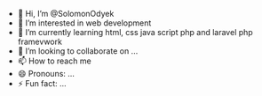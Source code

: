 - 👋 Hi, I’m @SolomonOdyek
- 👀 I’m interested in web development
- 🌱 I’m currently learning html, css java script php and laravel php framevwork
- 💞️ I’m looking to collaborate on ...
- 📫 How to reach me 
- 😄 Pronouns: ...
- ⚡ Fun fact: ...

<!---
SolomonOdyek/SolomonOdyek is a ✨ special ✨ repository because its `README.md` (this file) appears on your GitHub profile.
You can click the Preview link to take a look at your changes.
--->
